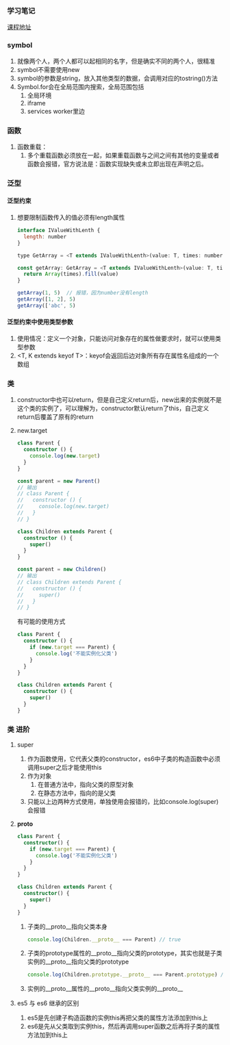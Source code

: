 ### 学习笔记

[课程地址](https://www.bilibili.com/video/BV1F7411c7m5)


### symbol

1. 就像两个人，两个人都可以起相同的名字，但是确实不同的两个人，很精准
2. symbol不需要使用new
3. symbol的参数是string，放入其他类型的数据，会调用对应的tostring()方法
4. Symbol.for会在全局范围内搜索，全局范围包括
   1. 全局环境
   2. iframe
   3. services worker里边

### 函数

1. 函数重载：
   1. 多个重载函数必须放在一起，如果重载函数与之间之间有其他的变量或者函数会报错，官方说法是：函数实现缺失或未立即出现在声明之后。


### 泛型

#### 泛型约束

1. 想要限制函数传入的值必须有length属性

    ```js
    interface IValueWithLenth {
      length: number
    }

    type GetArray = <T extends IValueWithLenth>(value: T, times: number) => T[]

    const getArray: GetArray = <T extends IValueWithLenth>(value: T, times: number) => {
      return Array(times).fill(value)
    }

    getArray(1, 5)  // 报错，因为number没有length
    getArray([1, 2], 5)
    getArray(['abc', 5)
    ```

#### 泛型约束中使用类型参数

1. 使用情况：定义一个对象，只能访问对象存在的属性做要求时，就可以使用类型参数
2. <T, K extends keyof T>：keyof会返回后边对象所有存在属性名组成的一个数组

### 类

1. constructor中也可以return，但是自己定义return后，new出来的实例就不是这个类的实例了，可以理解为，constructor默认return了this，自己定义return后覆盖了原有的return
2. new.target

    ```ts
    class Parent {
      constructor () {
        console.log(new.target)
      }
    }

    const parent = new Parent()
    // 输出
    // class Parent {
    //   constructor () {
    //     console.log(new.target)
    //   }
    // }

    class Children extends Parent {
      constructor () {
        super()
      }
    }

    const parent = new Children()
    // 输出
    // class Children extends Parent {
    //   constructor () {
    //     super()
    //   }
    // }
    ```
    有可能的使用方式
    ```ts
    class Parent {
      constructor () {
        if (new.target === Parent) {
          console.log('不能实例化父类')
        }
      }
    }

    class Children extends Parent {
      constructor () {
        super()
      }
    }
    ```

### 类 进阶

1. super
   1. 作为函数使用，它代表父类的constructor，es6中子类的构造函数中必须调用super之后才能使用this
   2. 作为对象
      1. 在普通方法中，指向父类的原型对象
      2. 在静态方法中，指向的是父类
   3. 只能以上边两种方式使用，单独使用会报错的，比如console.log(super)会报错

2. __proto__

    ```ts
    class Parent {
      constructor() {
        if (new.target === Parent) {
          console.log('不能实例化父类')
        }
      }
    }

    class Children extends Parent {
      constructor() {
        super()
      }
    }
    ```

   1. 子类的__proto__指向父类本身

      ```ts
      console.log(Children.__proto__ === Parent) // true
      ```

   2. 子类的prototype属性的__proto__指向父类的prototype，其实也就是子类实例的__proto__指向父类的prototype

      ```ts
      console.log(Children.prototype.__proto__ === Parent.prototype) // true
      ```

   3. 实例的__proto__属性的__proto__指向父类实例的__proto__

3. es5 与 es6 继承的区别
   1. es5是先创建子构造函数的实例this再把父类的属性方法添加到this上
   2. es6是先从父类取到实例this，然后再调用super函数之后再将子类的属性方法加到this上
